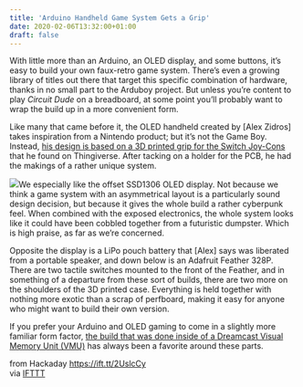 ```yaml
---
title: 'Arduino Handheld Game System Gets a Grip'
date: 2020-02-06T13:32:00+01:00
draft: false
---
```


With little more than an Arduino, an OLED display, and some buttons, it’s easy to build your own faux-retro game system. There’s even a growing library of titles out there that target this specific combination of hardware, thanks in no small part to the Arduboy project. But unless you’re content to play _Circuit Dude_ on a breadboard, at some point you’ll probably want to wrap the build up in a more convenient form.

Like many that came before it, the OLED handheld created by \[Alex Zidros\] takes inspiration from a Nintendo product; but it’s not the Game Boy. Instead, [his design is based on a 3D printed grip for the Switch Joy-Cons](https://github.com/aziddy/Mini-OLED-Retro-Handheld) that he found on Thingiverse. After tacking on a holder for the PCB, he had the makings of a rather unique system.

[![](https://hackaday.com/wp-content/uploads/2020/02/ardugrip_detail.jpg?w=400)](https://hackaday.com/wp-content/uploads/2020/02/ardugrip_detail.jpg)We especially like the offset SSD1306 OLED display. Not because we think a game system with an asymmetrical layout is a particularly sound design decision, but because it gives the whole build a rather cyberpunk feel. When combined with the exposed electronics, the whole system looks like it could have been cobbled together from a futuristic dumpster. Which is high praise, as far as we’re concerned.

Opposite the display is a LiPo pouch battery that \[Alex\] says was liberated from a portable speaker, and down below is an Adafruit Feather 328P. There are two tactile switches mounted to the front of the Feather, and in something of a departure from these sort of builds, there are two more on the shoulders of the 3D printed case. Everything is held together with nothing more exotic than a scrap of perfboard, making it easy for anyone who might want to build their own version.

If you prefer your Arduino and OLED gaming to come in a slightly more familiar form factor, [the build that was done inside of a Dreamcast Visual Memory Unit (VMU)](https://hackaday.com/2019/07/15/aruboy-in-a-dreamcast-vmu/) has always been a favorite around these parts.

  
  
from Hackaday https://ift.tt/2UslcCy  
via [IFTTT](https://ifttt.com/?ref=da&site=blogger)